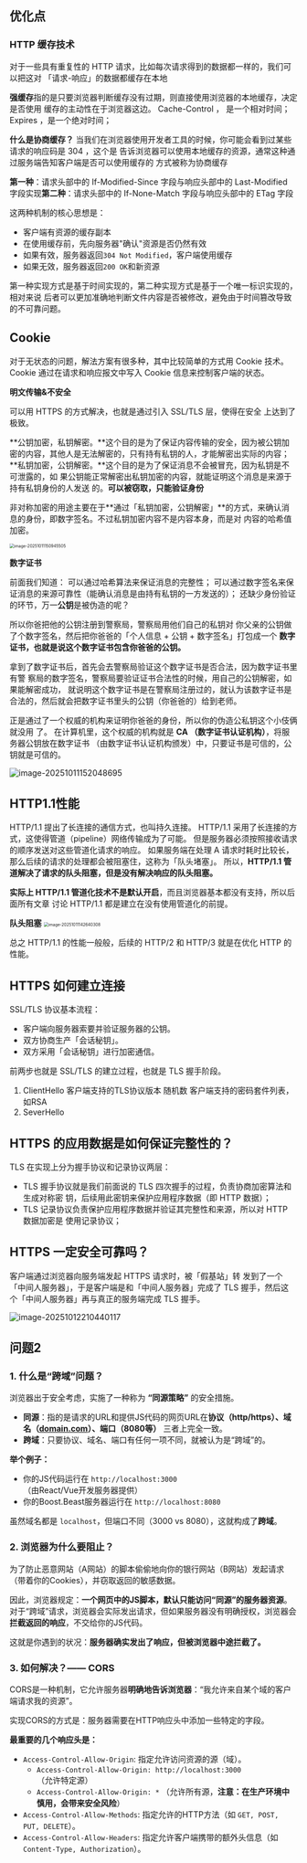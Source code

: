 ## 优化点

### **HTTP 缓存技术**

对于⼀些具有重复性的 HTTP 请求，⽐如每次请求得到的数据都⼀样的，我们可以把这对 「请求-响应」的数据都缓存在本地

**强缓存**指的是只要浏览器判断缓存没有过期，则直接使⽤浏览器的本地缓存，决定是否使⽤ 缓存的主动性在于浏览器这边。
Cache-Control ， 是⼀个相对时间； Expires ，是⼀个绝对时间；

**什么是协商缓存？**  当我们在浏览器使⽤开发者⼯具的时候，你可能会看到过某些请求的响应码是  304 ，这个是 告诉浏览器可以使⽤本地缓存的资源，通常这种通过服务端告知客户端是否可以使⽤缓存的 ⽅式被称为协商缓存

**第⼀种**：请求头部中的  If-Modified-Since 字段与响应头部中的  Last-Modified 字段实现**第⼆种**：请求头部中的  If-None-Match 字段与响应头部中的  ETag 字段

这两种机制的核心思想是：

- 客户端有资源的缓存副本
- 在使用缓存前，先向服务器"确认"资源是否仍然有效
- 如果有效，服务器返回`304 Not Modified`，客户端使用缓存
- 如果无效，服务器返回`200 OK`和新资源

第⼀种实现⽅式是基于时间实现的，第⼆种实现⽅式是基于⼀个唯⼀标识实现的，相对来说 后者可以更加准确地判断⽂件内容是否被修改，避免由于时间篡改导致的不可靠问题。

## Cookie

对于⽆状态的问题，解法⽅案有很多种，其中⽐较简单的⽅式⽤ Cookie 技术。 Cookie 通过在请求和响应报⽂中写⼊ Cookie 信息来控制客户端的状态。

**明文传输&不安全**

可以⽤ HTTPS 的⽅式解决，也就是通过引⼊ SSL/TLS 层，使得在安全 上达到了极致。

**公钥加密，私钥解密。**这个⽬的是为了保证内容传输的安全，因为被公钥加密的内容，其他⼈是⽆法解密的，只有持有私钥的⼈，才能解密出实际的内容； 
**私钥加密，公钥解密。**这个⽬的是为了保证消息不会被冒充，因为私钥是不可泄露的，如 果公钥能正常解密出私钥加密的内容，就能证明这个消息是来源于持有私钥身份的⼈发送 的。**可以被窃取，只能验证身份**

⾮对称加密的⽤途主要在于**通过「私钥加密，公钥解密」**的⽅式，来确认消息的身份，即数字签名。不过私钥加密内容不是内容本身，⽽是对 内容的哈希值加密。

<img src="Z:\电子书\操作系统\mages\image-20251011150945505.png" alt="image-20251011150945505" style="zoom: 50%;" />

**数字证书**

前⾯我们知道： 可以通过哈希算法来保证消息的完整性； 可以通过数字签名来保证消息的来源可靠性（能确认消息是由持有私钥的⼀⽅发送的）；
还缺少身份验证的环节，万⼀**公钥**是被伪造的呢？

所以你爸把他的公钥注册到警察局，警察局⽤他们⾃⼰的私钥对 你⽗亲的公钥做了个数字签名，然后把你爸爸的「个⼈信息 + 公钥 + 数字签名」打包成⼀个 **数字证书，也就是说这个数字证书包含你爸爸的公钥。**

拿到了数字证书后，⾸先会去警察局验证这个数字证书是否合法，因为数字证书⾥有警 察局的数字签名，警察局要验证证书合法性的时候，⽤⾃⼰的公钥解密，如果能解密成功， 就说明这个数字证书是在警察局注册过的，就认为该数字证书是合法的，然后就会把数字证书⾥头的公钥（你爸爸的）给到⽼师。

正是通过了⼀个权威的机构来证明你爸爸的身份，所以你的伪造公私钥这个⼩伎俩就没⽤ 了。 在计算机⾥，这个权威的机构就是 **CA （数字证书认证机构）**，将服务器公钥放在数字证书 （由数字证书认证机构颁发）中，只要证书是可信的，公钥就是可信的。

![image-20251011152048695](Z:\电子书\操作系统\mages\image-20251011152048695.png)



## HTTP1.1性能

HTTP/1.1 提出了⻓连接的通信⽅式，也叫持久连接。
HTTP/1.1 采⽤了⻓连接的⽅式，这使得管道（pipeline）⽹络传输成为了可能。
但是服务器必须按照接收请求的顺序发送对这些管道化请求的响应。
如果服务端在处理 A 请求时耗时⽐较⻓，那么后续的请求的处理都会被阻塞住，这称为「队头堵塞」。 所以，**HTTP/1.1 管道解决了请求的队头阻塞，但是没有解决响应的队头阻塞。**

**实际上 HTTP/1.1 管道化技术不是默认开启**，⽽且浏览器基本都没有⽀持，所以后⾯所有⽂章 讨论 HTTP/1.1 都是建⽴在没有使⽤管道化的前提。

**队头阻塞**
<img src="Z:\电子书\操作系统\mages\image-20251011142640308.png" alt="image-20251011142640308" style="zoom:50%;" />

总之 HTTP/1.1 的性能⼀般般，后续的 HTTP/2 和 HTTP/3 就是在优化 HTTP 的性能。

## HTTPS 如何建立连接

SSL/TLS 协议基本流程：

- 客户端向服务器索要并验证服务器的公钥。 
- 双⽅协商⽣产「会话秘钥」。 
- 双⽅采⽤「会话秘钥」进⾏加密通信。

 前两步也就是 SSL/TLS 的建⽴过程，也就是 TLS 握⼿阶段。

1. ClientHello
   客户端支持的TLS协议版本
   随机数
   客户端支持的密码套件列表，如RSA
2.  SeverHello



## HTTPS 的应⽤数据是如何保证完整性的？

TLS 在实现上分为握⼿协议和记录协议两层：

-  TLS 握⼿协议就是我们前⾯说的 TLS 四次握⼿的过程，负责协商加密算法和⽣成对称密 钥，后续⽤此密钥来保护应⽤程序数据（即 HTTP 数据）； 
- TLS 记录协议负责保护应⽤程序数据并验证其完整性和来源，所以对 HTTP 数据加密是 使⽤记录协议；

## HTTPS ⼀定安全可靠吗？

客户端通过浏览器向服务端发起 HTTPS 请求时，被「假基站」转 发到了⼀个「中间⼈服务器」，于是客户端是和「中间⼈服务器」完成了 TLS 握⼿，然后这 个「中间⼈服务器」再与真正的服务端完成 TLS 握⼿。

![image-20251012210440117](Z:\电子书\操作系统\mages\image-20251012210440117.png)

### 





## 问题2

### 1. 什么是“跨域”问题？

浏览器出于安全考虑，实施了一种称为 **“同源策略”** 的安全措施。

- **同源**：指的是请求的URL和提供JS代码的网页URL在**协议（http/https）、域名（[domain.com](https://domain.com/)）、端口（8080等）** 三者上完全一致。
- **跨域**：只要协议、域名、端口有任何一项不同，就被认为是“跨域”的。

**举个例子：**

- 你的JS代码运行在 `http://localhost:3000` （由React/Vue开发服务器提供）
- 你的Boost.Beast服务器运行在 `http://localhost:8080`

虽然域名都是 `localhost`，但端口不同（3000 vs 8080），这就构成了**跨域**。

### 2. 浏览器为什么要阻止？

为了防止恶意网站（A网站）的脚本偷偷地向你的银行网站（B网站）发起请求（带着你的Cookies），并窃取返回的敏感数据。

因此，浏览器规定：**一个网页中的JS脚本，默认只能访问“同源”的服务器资源**。对于“跨域”请求，浏览器会实际发出请求，但如果服务器没有明确授权，浏览器会**拦截返回的响应**，不交给你的JS代码。

这就是你遇到的状况：**服务器确实发出了响应，但被浏览器中途拦截了。**

### 3. 如何解决？—— CORS

CORS是一种机制，它允许服务器**明确地告诉浏览器**：“我允许来自某个域的客户端请求我的资源”。

实现CORS的方式是：服务器需要在HTTP响应头中添加一些特定的字段。

**最重要的几个响应头是：**

- `Access-Control-Allow-Origin`: 指定允许访问资源的源（域）。
  - `Access-Control-Allow-Origin: http://localhost:3000` （允许特定源）
  - `Access-Control-Allow-Origin: *` （允许所有源，**注意：在生产环境中慎用，会带来安全风险**）
- `Access-Control-Allow-Methods`: 指定允许的HTTP方法（如 `GET, POST, PUT, DELETE`）。
- `Access-Control-Allow-Headers`: 指定允许客户端携带的额外头信息（如 `Content-Type, Authorization`）。



